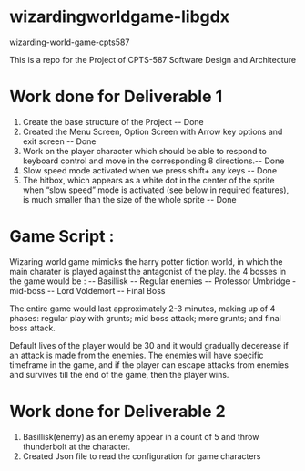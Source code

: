 # wizardingworldgame-libgdx

wizarding-world-game-cpts587

This is a repo for the Project of CPTS-587 Software Design and Architecture

# Work done for Deliverable 1

1. Create the base structure of the Project -- Done
2. Created the Menu Screen, Option Screen with Arrow key options and exit screen -- Done
3. Work on the player character which should be able to respond to keyboard control and move in the corresponding 8 directions.-- Done
4. Slow speed mode activated when we press shift+ any keys -- Done
5. The hitbox, which appears as a white dot in the center of the sprite when “slow speed” mode is
   activated (see below in required features), is much smaller than the size of the whole sprite -- Done
   
# Game Script :

Wizaring world game mimicks the harry potter fiction world, in which the main charater is played against 
the antagonist of the play.
the 4 bosses in the game would be : 
-- Basillisk --  Regular enemies
-- Professor Umbridge - mid-boss
-- Lord Voldemort -- Final Boss

The entire game would last approximately 2-3 minutes, 
making up of 4 phases: regular play with grunts; mid boss attack; more grunts; and final boss attack.

Default lives of the player would be 30 and it would gradually decerease if an attack is made from the enemies.
The enemies will have specific timeframe in the game, and if the player can escape attacks from enemies and survives
till the end of the game, then the player wins.

# Work done for Deliverable 2
1. Basillisk(enemy) as an enemy appear in a count of 5 and throw thunderbolt at the character.
2. Created Json file to read the configuration for game characters